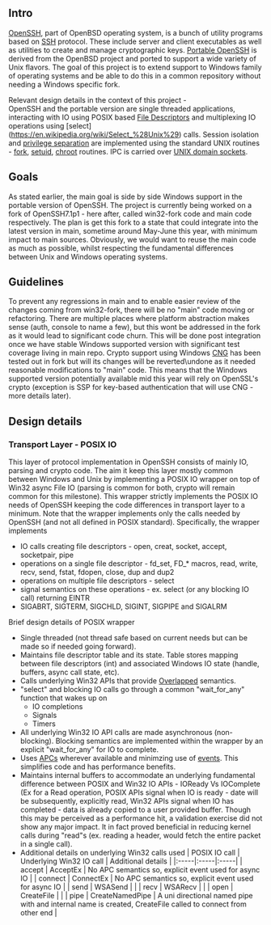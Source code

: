 Intro
-----
[OpenSSH](https://en.wikipedia.org/wiki/OpenSSH), part of OpenBSD operating system, is a bunch of utility programs based on [SSH](https://en.wikipedia.org/wiki/Secure_Shell) protocol. These include server and client executables as well as utilities to create and manage cryptographic keys. [Portable OpenSSH](http://www.openssh.com/portable.html) is derived from the OpenBSD project and ported to support a wide variety of Unix flavors. The goal of this project is to extend support to Windows family of operating systems and be able to do this in a common repository without needing a Windows specific fork. 

Relevant design details in the context of this project -     
OpenSSH and the portable version are single threaded applications, interacting with IO using POSIX based [File Descriptors](https://en.wikipedia.org/wiki/File_descriptor) and multiplexing IO operations using [select] (https://en.wikipedia.org/wiki/Select_%28Unix%29) calls. Session isolation and [privilege separation](http://www.citi.umich.edu/u/provos/ssh/privsep.html) are implemented using the standard UNIX routines - [fork](https://en.wikipedia.org/wiki/Fork_(system_call)), [setuid](https://en.wikipedia.org/wiki/Setuid), [chroot](https://en.wikipedia.org/wiki/Chroot) routines. IPC is carried over [UNIX domain sockets](https://en.wikipedia.org/wiki/Unix_domain_socket). 


Goals
-----
As stated earlier, the main goal is side by side Windows support in the portable version of OpenSSH. The project is currently being worked on a fork of OpenSSH7.1p1 - here after, called win32-fork code and main code respectively. The plan is get this fork to a state that could integrate into the latest version in main, sometime around May-June this year, with minimum impact to main sources. Obviously, we would want to reuse the main code as much as possible, whilst respecting the fundamental differences between Unix and Windows operating systems. 

Guidelines
-----------
To prevent any regressions in main and to enable easier review of the changes coming from win32-fork, there will be no "main" code moving or refactoring. There are multiple places where platform abstraction makes sense (auth, console to name a few), but this wont be addressed in the fork as it would lead to significant code churn. This will be done post integration once we have stable Windows supported version with significant test coverage living in main repo. Crypto support using Windows [CNG](https://msdn.microsoft.com/en-us/library/windows/desktop/aa376210(v=vs.85).aspx) has been tested out in fork but will its changes will be reverted\undone as it needed reasonable modifications to "main" code. This means that the Windows supported version potentially available mid this year will rely on OpenSSL's crypto (exception is SSP for key-based authentication that will use CNG - more details later).

Design details
-------------
### Transport Layer - POSIX IO
This layer of protocol implementation in OpenSSH consists of mainly IO, parsing and crypto code. The aim it keep this layer mostly common between Windows and Unix by implementing a POSIX IO wrapper on top of Win32 async File IO (parsing is common for both, crypto will remain common for this milestone). This wrapper strictly implements the POSIX IO needs of OpenSSH keeping the code differences in transport layer to a minimum. Note that the wrapper implements only the calls needed by OpenSSH (and not all defined in POSIX standard). Specifically, the wrapper implements
+ IO calls creating file descriptors - open, creat, socket, accept, socketpair, pipe
+ operations on a single file descriptor - fd_set, FD_* macros, read, write, recv, send, fstat, fdopen, close, dup and dup2
+ operations on multiple file descriptors - select
+ signal semantics on these operations - ex. select (or any blocking IO call) returning EINTR
+ SIGABRT, SIGTERM, SIGCHLD, SIGINT, SIGPIPE and SIGALRM

Brief design details of POSIX wrapper
+ Single threaded (not thread safe based on current needs but can be made so if needed going forward). 
+ Maintains file descriptor table and its state. Table stores mapping between file descriptors (int) and associated Windows IO state (handle, buffers, async call state, etc). 
+ Calls underlying Win32 APIs that provide [Overlapped](https://en.wikipedia.org/wiki/Overlapped_I/O) semantics. 
+ "select" and blocking IO calls go through a common "wait_for_any" function that wakes up on
  - IO completions
  - Signals
  - Timers
+ All underlying Win32 IO API calls are made asynchronous (non-blocking). Blocking semantics are implemented within the wrapper by an explicit "wait_for_any" for IO to complete.
+ Uses [APCs](https://msdn.microsoft.com/en-us/library/windows/desktop/ms681951(v=vs.85).aspx) wherever available and minimzing use of [events](https://msdn.microsoft.com/en-us/library/windows/desktop/ms682655(v=vs.85).aspx). This simplifies code and has performance benefits.
+ Maintains internal buffers to accommodate an underlying fundamental difference between POSIX and Win32 IO APIs - IOReady Vs IOComplete (Ex for a Read operation, POSIX APIs signal when IO is ready - date will be subsequently, explicitly read, Win32 APIs signal when IO has completed - data is already copied to a user provided buffer. Though this may be perceived as a performance hit, a validation exercise did not show any major impact. It in fact proved beneficial in reducing kernel calls during "read"s (ex. reading a header, would fetch the entire packet in a single call). 
+ Additional details on underlying Win32 calls used
| POSIX IO call  |  Underlying Win32 IO call | Additional details |
|:-----|:-----|:-----|
| accept | AcceptEx | No APC semantics so, explicit event used for async IO   |
| connect | ConnectEx | No APC semantics so, explicit event used for async IO |
| send | WSASend |  |
| recv | WSARecv |   |
| open | CreateFile |   |
| pipe | CreateNamedPipe  | A uni directional named pipe with and internal name is created, CreateFile called to connect from other end  |
 






